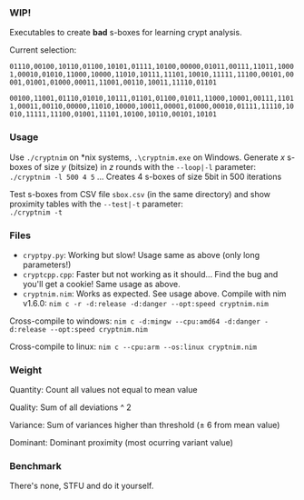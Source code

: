 ### WIP!
Executables to create **bad** s-boxes for learning crypt analysis.

Current selection:

`01110,00100,10110,01100,10101,01111,10100,00000,01011,00111,11011,10001,00010,01010,11000,10000,11010,10111,11101,10010,11111,11100,00101,00001,01001,01000,00011,11001,00110,10011,11110,01101`

`00100,11001,01110,01010,10111,01101,01100,01011,11000,10001,00111,11011,00011,00110,00000,11010,10000,10011,00001,01000,00010,01111,11110,10010,11111,11100,01001,11101,10100,10110,00101,10101`

### Usage
Use `./cryptnim` on *nix systems, `.\cryptnim.exe` on Windows.
Generate *x* s-boxes of size *y* (bitsize) in *z* rounds with the `--loop|-l` parameter:<br>
`./cryptnim -l 500 4 5` ... Creates 4 s-boxes of size 5bit in 500 iterations

Test s-boxes from CSV file `sbox.csv` (in the same directory) and show proximity tables with the `--test|-t` parameter:<br>
`./cryptnim -t`

### Files
- `cryptpy.py`: Working but slow! Usage same as above (only long parameters!)
- `cryptcpp.cpp`: Faster but not working as it should... Find the bug and you'll get a cookie! Same usage as above.
- `cryptnim.nim`: Works as expected. See usage above. Compile with nim v1.6.0: `nim c -r -d:release -d:danger --opt:speed cryptnim.nim`

Cross-compile to windows: `nim c -d:mingw --cpu:amd64 -d:danger -d:release --opt:speed cryptnim.nim`

Cross-compile to linux: `nim c --cpu:arm --os:linux cryptnim.nim`

### Weight
Quantity: Count all values not equal to mean value

Quality:  Sum of all deviations ^ 2

Variance: Sum of variances higher than threshold (± 6 from mean value)

Dominant: Dominant proximity (most ocurring variant value)

### Benchmark
There's none, STFU and do it yourself.